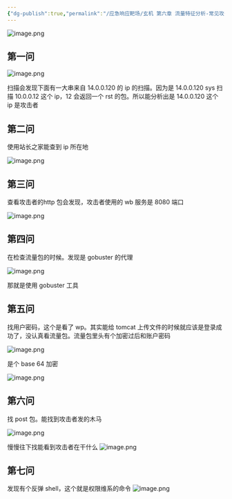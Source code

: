 ```yaml
---
{"dg-publish":true,"permalink":"/应急响应靶场/玄机 第六章 流量特征分析-常见攻击事件 tomcat 1/"}
---
```


![image.png](https://s2.loli.net/2025/06/02/652JXvnIMi8Fzax.png)


## 第一问
![image.png](https://s2.loli.net/2025/06/02/heB9HatcRsIEyAD.png)


扫描会发现下面有一大串来自 14.0.0.120 的 ip 的扫描。因为是 14.0.0.120 sys 扫描 10.0.0.12 这个 ip，12 会返回一个 rst 的包。所以能分析出是 14.0.0.120 这个 ip 是攻击者


## 第二问
使用站长之家能查到 ip 所在地

![image.png](https://s2.loli.net/2025/06/02/mljDFXyvWnH5R6C.png)

## 第三问
查看攻击者的http 包会发现，攻击者使用的 wb 服务是 8080 端口

![image.png](https://s2.loli.net/2025/06/02/ubRmIixLZEo5hqV.png)

## 第四问
在检查流量包的时候。发现是 gobuster 的代理

![image.png](https://s2.loli.net/2025/06/02/hT3mePN6ASbpsuj.png)

那就是使用 gobuster 工具
## 第五问 
找用户密码，这个是看了 wp。其实能给 tomcat 上传文件的时候就应该是登录成功了，没认真看流量包。流量包里头有个加密过后和账户密码

![image.png](https://s2.loli.net/2025/06/02/4HG3CBOc1KTYW6L.png)

是个 base 64 加密

![image.png](https://s2.loli.net/2025/06/02/hBxHt2vI3kNPjib.png)


##  第六问
找 post 包。能找到攻击者发的木马

![image.png](https://s2.loli.net/2025/06/02/dFHK6RzxoDEAi84.png)


慢慢往下找能看到攻击者在干什么
![image.png](https://s2.loli.net/2025/06/02/y7G569rLEfHWzDN.png)


## 第七问
发现有个反弹 shell，这个就是权限维系的命令
![image.png](https://s2.loli.net/2025/06/02/AEgzQ4ty7qXxv9J.png)
